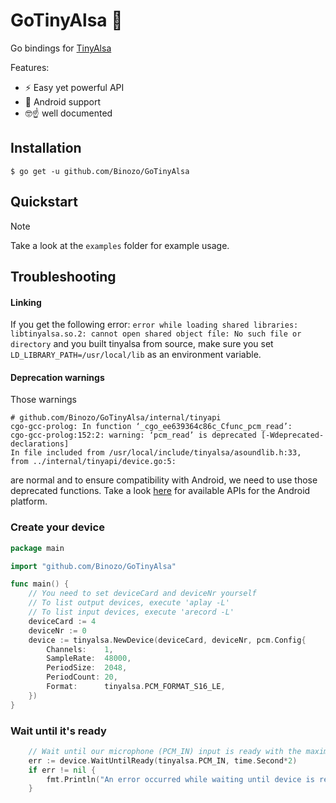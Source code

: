 # GoTinyAlsa 🚀

Go bindings for [TinyAlsa](https://github.com/tinyalsa/tinyalsa)

Features:
- ⚡ Easy yet powerful API
- 📱 Android support
- 🤓☝️ well documented

## Installation
```
$ go get -u github.com/Binozo/GoTinyAlsa
```

## Quickstart
> [!NOTE]
> Take a look at the `examples` folder for example usage.

## Troubleshooting
#### Linking
If you get the following error: `error while loading shared libraries: libtinyalsa.so.2: cannot open shared object file: No such file or directory`
and you built tinyalsa from source, make sure you set `LD_LIBRARY_PATH=/usr/local/lib` as an environment variable.

#### Deprecation warnings
Those warnings
```shell
# github.com/Binozo/GoTinyAlsa/internal/tinyapi
cgo-gcc-prolog: In function ‘_cgo_ee639364c86c_Cfunc_pcm_read’:
cgo-gcc-prolog:152:2: warning: ‘pcm_read’ is deprecated [-Wdeprecated-declarations]
In file included from /usr/local/include/tinyalsa/asoundlib.h:33,
from ../internal/tinyapi/device.go:5:
```
are normal and to ensure compatibility with Android, we need to use those deprecated functions.
Take a look [here](https://github.com/tinyalsa/tinyalsa/blob/google-origin/include/tinyalsa/asoundlib.h) for available APIs for the Android platform.

### Create your device
```go
package main

import "github.com/Binozo/GoTinyAlsa"

func main() {
	// You need to set deviceCard and deviceNr yourself
	// To list output devices, execute 'aplay -L'
	// To list input devices, execute 'arecord -L'
	deviceCard := 4
	deviceNr := 0
	device := tinyalsa.NewDevice(deviceCard, deviceNr, pcm.Config{
		Channels:    1,
		SampleRate:  48000,
		PeriodSize:  2048,
		PeriodCount: 20,
		Format:      tinyalsa.PCM_FORMAT_S16_LE,
	})
}
```

### Wait until it's ready
```go
    // Wait until our microphone (PCM_IN) input is ready with the maximum duration of 2 seconds
	err := device.WaitUntilReady(tinyalsa.PCM_IN, time.Second*2)
	if err != nil {
		fmt.Println("An error occurred while waiting until device is ready:", err)
	}
```